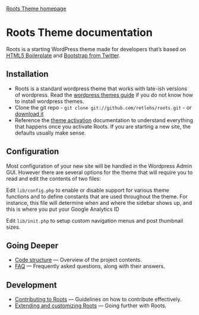[Roots Theme homepage](http://www.rootstheme.com/)

# Roots Theme documentation

Roots is a starting WordPress theme made for developers that’s based on [HTML5 Boilerplate](http://html5boilerplate.com/) and [Bootstrap from Twitter](http://twitter.github.com/bootstrap/).

## Installation

* Roots is a standard wordpress theme that works with late-ish versions of wordpress. Read the [wordpress themes guide](https://codex.wordpress.org/Using_Themes) if you do not know how to install wordpress themes.
* Clone the git repo - `git clone git://github.com/retlehs/roots.git` - or [download it](https://github.com/retlehs/roots/zipball/master)
* Reference the [theme activation](activation.md) documentation to understand everything that happens once you activate Roots. If you are starting a new site, the defaults usually make sense.

## Configuration

Most configuration of your new site will be handled in the Wordpress Admin GUI. However there are several options for the theme that will require you to read and edit the contents of two files:

Edit `lib/config.php` to enable or disable support for various theme functions and to define constants that are used throughout the theme. For instance, this file will determine when and where the sidebar shows up, and this is where you put your Google Analytics ID

Edit `lib/init.php` to setup custom navigation menus and post thumbnail sizes.

## Going Deeper

* [Code structure](usage.md) — Overview of the project contents.
* [FAQ](faq.md) — Frequently asked questions, along with their answers.

## Development

* [Contributing to Roots](/retlehs/roots/blob/master/CONTRIBUTING.md) — Guidelines on how to contribute effectively.
* [Extending and customizing Roots](extend.md) — Going further with Roots.
